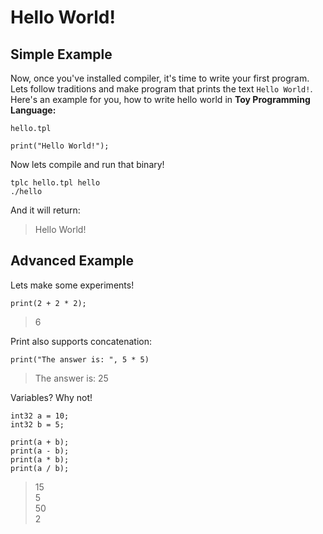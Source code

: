 # Hello World!
## Simple Example

Now, once you've installed compiler, it's time to write your first program. Lets follow traditions and make program that prints the text `Hello World!`. <br/>
Here's an example for you, how to write hello world in **Toy Programming Language:**

`hello.tpl`
```tpl-lang
print("Hello World!");
```

Now lets compile and run that binary!

```tpl-lang
tplc hello.tpl hello
./hello
```
And it will return:
> Hello World!

## Advanced Example

Lets make some experiments!
```tpl-lang
print(2 + 2 * 2);
```
> 6

Print also supports concatenation:

```tpl-lang
print("The answer is: ", 5 * 5)
```
> The answer is: 25

Variables? Why not!

```tpl-lang
int32 a = 10;
int32 b = 5;

print(a + b);
print(a - b);
print(a * b);
print(a / b);
```
> 15 <br/>
> 5 <br/>
> 50 <br/>
> 2
